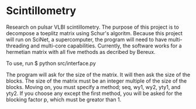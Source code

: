 # Scintillometry
Research on pulsar VLBI scintillometry. The purpose of this project is to decompose a toeplitz matrix using Schur's algoritm. Because this project will run on SciNet, a supercomputer, the program will need to have multi-threading and multi-core capabilities. 
Currently, the software works for a hermetian matrix with all five methods as decribed by Bereux.

To use, run 
$ python src/interface.py

The program will ask for the size of the matrix. It will then ask the size of the blocks. The size of the matrix must be an integer multiple of the size of the blocks.
Moving on, you must specify a method; seq, wy1, wy2, yty1, and yty2.
If you choose any except the first method, you will be asked for the blocking factor p, which must be greator than 1.

